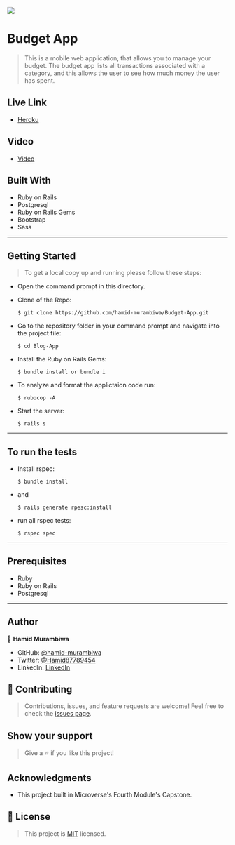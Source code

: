 ![](https://img.shields.io/badge/Microverse-blueviolet)

# Budget App

> This is a mobile web application, that allows you to manage your budget. The budget app lists all transactions associated with a category, and this allows the user to see how much money the user has spent.

## Live Link

- [Heroku](https://coolest-budget-app.herokuapp.com/)

## Video

- [Video](https://www.loom.com/share/6ce30ae3413b4e52ba1ea1cf37ae5eb4)

## Built With

- Ruby on Rails
- Postgresql
- Ruby on Rails Gems
- Bootstrap
- Sass

---
## Getting Started

> To get a local copy up and running please follow these steps:

- Open the command prompt in this directory.

- Clone of the Repo:

      $ git clone https://github.com/hamid-murambiwa/Budget-App.git

- Go to the repository folder in your command prompt and navigate into the project file:

      $ cd Blog-App

- Install the Ruby on Rails Gems:

      $ bundle install or bundle i

- To analyze and format the applictaion code run:

      $ rubocop -A

- Start the server:

      $ rails s

---

## To run the tests

- Install rspec:

      $ bundle install

- and

      $ rails generate rpesc:install

- run all rspec tests:

      $ rspec spec


---
## Prerequisites

- Ruby
- Ruby on Rails
- Postgresql

---
## Author

👤 **Hamid Murambiwa**

- GitHub: [@hamid-murambiwa](https://github.com/hamid-murambiwa/)
- Twitter: [@Hamid87789454](https://twitter.com/Hamid87789454/)
- LinkedIn: [LinkedIn](https://linkedin.com/in/hamid-murambiwa/)

## 🤝 Contributing

>Contributions, issues, and feature requests are welcome!
>Feel free to check the [issues page](../../issues/).

## Show your support

>Give a ⭐️ if you like this project!

## Acknowledgments

- This project built in Microverse's Fourth Module's Capstone.

## 📝 License

>This project is [MIT](./MIT.md) licensed.
